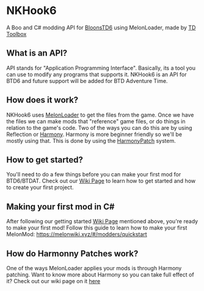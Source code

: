 # NKHook6
A Boo and C# modding API for [BloonsTD6](https://btd6.com/) using MelonLoader, made by [TD Toolbox](https://github.com/TDToolbox)



## What is an API?
API stands for "Application Programming Interface". Basically, its a tool you can use to modify any programs that supports it. NKHook6 is an API for BTD6 and future support will be added for BTD Adventure Time.



## How does it work?
NKHook6 uses [MelonLoader](https://melonwiki.xyz/#/) to get the files from the game. Once we have the files we can make mods that "reference" game files, or do things in relation to the game's code. Two of the ways you can do this are by using Reflection or [Harmony](https://harmony.pardeike.net/index.html). Harmony is more beginner friendly so we'll be mostly using that. This is done by using the [HarmonyPatch](https://harmony.pardeike.net/articles/patching.html) system. 



## How to get started?
You'll need to do a few things before you can make your first mod for BTD6/BTDAT. Check out our [Wiki Page](https://github.com/TDToolbox/BTD-Docs/blob/master/Unity%20Engine/MelonLoader/How%20to%20create%20Visual%20Studio%20project.md) to learn how to get started and how to create your first project.



## Making your first mod in C#
After following our getting started [Wiki Page](https://github.com/TDToolbox/BTD-Docs/blob/master/Unity%20Engine/MelonLoader/How%20to%20create%20Visual%20Studio%20project.md) mentioned above, you're ready to make your first mod! Follow this guide to learn how to make your first MelonMod: https://melonwiki.xyz/#/modders/quickstart


## How do Harmonny Patches work?
One of the ways MelonLoader applies your mods is through Harmony patching. Want to know more about Harmony so you can take full effect of it? Check out our wiki page on it [here](https://github.com/TDToolbox/BTD-Docs/blob/master/Unity%20Engine/MelonLoader/Harmony%20Patching.md)
